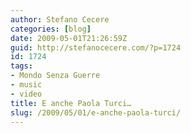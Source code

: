 ```yaml
---
author: Stefano Cecere
categories: [blog]
date: 2009-05-01T21:26:59Z
guid: http://stefanocecere.com/?p=1724
id: 1724
tags:
- Mondo Senza Guerre
- music
- video
title: E anche Paola Turci…
slug: /2009/05/01/e-anche-paola-turci/
---
```


